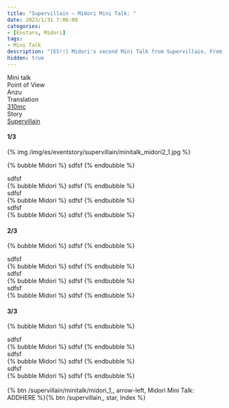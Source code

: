 ```yaml
---
title: "Supervillain – Midori Mini Talk: "
date: 2023/1/31 7:06:00
categories:
- [Enstars, Midori]
tags:
- Mini Talk
description: "[ES!!] Midori's second Mini Talk from Supervillain. From Anzu's POV."
hidden: true
---
```

<div class="three-wrapper" style="--storyColor:#965e7d;--storyColor-rgb:150,94,125;--storyColor-h:326.8;--storyColor-s: 23%;--storyColor-l:47.8%;">
    <div class="info-area">
        <div class="info">
            <div class="info-item characters">
                <div class="label">
                    Mini talk
                </div>
                <div class="value">
								<a href="/categories/Enstars/Midori" character="Midori"></a>
                </div>
            </div>
            <div class="info-item one">
                <div class="label">
                    Point of View
                </div>
                <div class="value">
                    Anzu
                </div>
            </div>
            <div class="info-item two">
                <div class="label">
                    Translation
                </div>
                <div class="value">
                    <a href="/about">310mc</a>
                </div>
            </div>
            <div class="info-item three">
                <div class="label">
                   Story
                </div>
                <div class="value">
                    <a href="/supervillain">Supervillain</a>
                </div>
            </div>
        </div>
    </div>
</div>

<!-- more -->

#### <div mt="rare"></div> 1/3

{% img /img/es/eventstory/supervillain/minitalk_midori2_1.jpg %}

{% bubble Midori %}
sdfsf
{% endbubble %}

<div class="minitalk" character="Anzu">
    <div class="minitalk-option">
        <div class="minitalk-option_header">
            sdfsf
        </div>
        <div class="minitalk-option_content">
            {% bubble Midori %}
            sdfsf
			{% endbubble %}
        </div>
    </div>
    <div class="minitalk-option">
        <div class="minitalk-option_header">
            sdfsf
        </div>
        <div class="minitalk-option_content">
            {% bubble Midori %}
            sdfsf
			{% endbubble %}
        </div>
    </div>
    <div class="minitalk-option">
        <div class="minitalk-option_header">
            sdfsf
        </div>
        <div class="minitalk-option_content">
            {% bubble Midori %}
            sdfsf
			{% endbubble %}
        </div>
    </div>
</div>

#### <div mt="rare"></div> 2/3

{% bubble Midori %}
sdfsf
{% endbubble %}

<div class="minitalk" character="Anzu">
    <div class="minitalk-option">
        <div class="minitalk-option_header">
            sdfsf
        </div>
        <div class="minitalk-option_content">
            {% bubble Midori %}
            sdfsf
			{% endbubble %}
        </div>
    </div>
    <div class="minitalk-option">
        <div class="minitalk-option_header">
            sdfsf
        </div>
        <div class="minitalk-option_content">
            {% bubble Midori %}
            sdfsf
			{% endbubble %}
        </div>
    </div>
    <div class="minitalk-option">
        <div class="minitalk-option_header">
            sdfsf
        </div>
        <div class="minitalk-option_content">
            {% bubble Midori %}
            sdfsf
			{% endbubble %}
        </div>
    </div>
</div>

#### <div mt="rare"></div> 3/3

{% bubble Midori %}
sdfsf
{% endbubble %}

<div class="minitalk" character="Anzu">
    <div class="minitalk-option">
        <div class="minitalk-option_header">
          sdfsf
        </div>
        <div class="minitalk-option_content">
            {% bubble Midori %}
            sdfsf
			{% endbubble %}
        </div>
    </div>
    <div class="minitalk-option">
        <div class="minitalk-option_header">
            sdfsf
        </div>
        <div class="minitalk-option_content">
            {% bubble Midori %}
            sdfsf
			{% endbubble %}
        </div>
    </div>
    <div class="minitalk-option">
        <div class="minitalk-option_header">
            sdfsf
        </div>
        <div class="minitalk-option_content">
            {% bubble Midori %}
            sdfsf
			{% endbubble %}
        </div>
    </div>
</div>
<br>
<div toc>{% btn /supervillain/minitalk/midori_1,, arrow-left, Midori Mini Talk: ADDHERE %}{% btn /supervillain,, star, Index %}</div>
